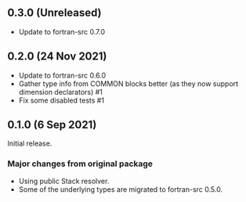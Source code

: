 ## 0.3.0 (Unreleased)
  * Update to fortran-src 0.7.0

## 0.2.0 (24 Nov 2021)
  * Update to fortran-src 0.6.0
  * Gather type info from COMMON blocks better (as they now support dimension
    declarators) #1
  * Fix some disabled tests #1

## 0.1.0 (6 Sep 2021)
Initial release.

### Major changes from original package
  * Using public Stack resolver.
  * Some of the underlying types are migrated to fortran-src 0.5.0.
